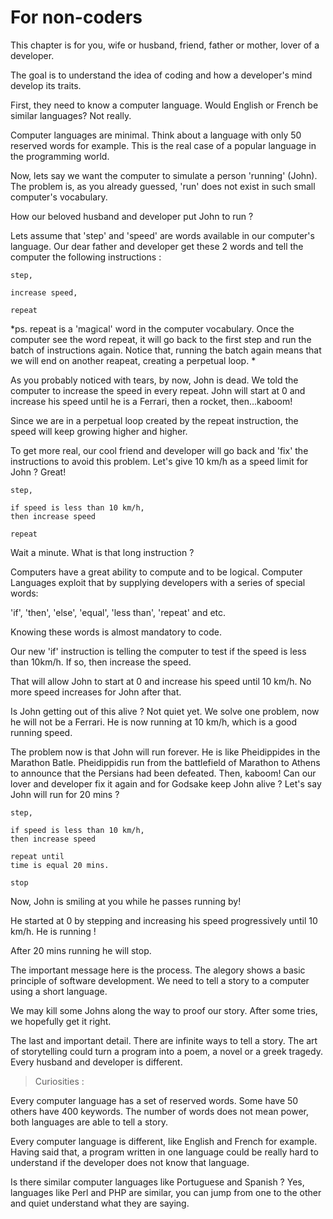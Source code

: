 # For non-coders

This chapter is for you,  wife or husband, friend, father or mother, lover of a developer. 

The goal is to understand the idea of coding and how a developer's mind develop its traits.

First, they need to know a computer language. Would English or French be similar languages? Not really. 

Computer languages are minimal. Think about a language with only 50 reserved words for example. This is the real case of a popular language in the programming world. 

Now, lets say we want the computer to simulate a person 'running' (John).  The problem is, as you already guessed, 'run' does not exist in such small computer's vocabulary.

How our beloved husband and developer put John to run ? 

Lets assume that 'step' and 'speed' are words available in our computer's language. Our dear father and developer get these 2 words and tell the computer the following instructions : 

```
step,

increase speed,

repeat           
```
*ps. repeat is a 'magical' word in the computer vocabulary. Once the computer see the word repeat, it will go back to the first step and run the batch of instructions again. Notice that, running the batch again means that we will end on another reapeat, creating a perpetual loop. *

As you probably noticed with tears, by now, John is dead. We told the computer to increase the speed in every repeat. John will start at 0 and increase his speed until he is a Ferrari, then a rocket, then...kaboom!

Since we are in a perpetual loop created by the repeat instruction, the speed will keep growing higher and higher. 

To get more real, our cool friend and developer will go back and 'fix' the instructions to avoid this problem. Let's give 10 km/h as a speed limit for John ? Great! 

```
step,

if speed is less than 10 km/h, 
then increase speed  

repeat 
```

Wait a minute. What is that long instruction ? 

Computers have a great ability to compute and to be logical. Computer Languages exploit that by supplying developers with a series of special words: 

'if', 'then', 'else', 'equal', 'less than', 'repeat' and etc. 

Knowing these words is almost mandatory to code.

Our new 'if' instruction is telling the computer to test if the speed is less than 10km/h. If so, then increase the speed.   

That will allow John to start at 0 and increase his speed until 10 km/h.  No more speed increases for John after that. 

Is John getting out of this alive ? Not quiet yet. We solve one problem, now he will not be a Ferrari. He is now running at 10 km/h, which is a good running speed. 

The problem now is that John will run forever. He is like Pheidippides in the Marathon Batle. Pheidippidis run from the battlefield of Marathon to Athens to announce that the Persians had been defeated. Then, kaboom! 
Can our lover and developer fix it again and for Godsake keep John alive ? Let's say John will run for 20 mins ? 

```
step,

if speed is less than 10 km/h, 
then increase speed 

repeat until 
time is equal 20 mins. 

stop
```

Now, John is smiling at you while he passes running by! 

He started at 0 by stepping and increasing his speed progressively until 10 km/h. He is running ! 

After 20 mins running he will stop. 

The important message here is the process. The alegory shows a basic principle of software development. We need to tell a story to a computer using a short language.  

We may kill some Johns along the way to proof our story. After some tries, we hopefully get it right.  

The last and important detail. There are infinite ways to tell a story. The art of storytelling could turn a program into a poem,  a novel or a greek tragedy. Every husband and developer is different. 



> Curiosities :

Every computer language has a set of reserved words. Some have 50 others have 400 keywords. The number of words does not mean power, both languages are able to tell a story. 

Every computer language is different, like English and French for example. Having said that, a program written in one language could be really hard to understand if the developer does not know that language. 

Is there similar computer languages like Portuguese and Spanish ? Yes, languages like Perl and PHP are similar, you can jump from one to the other and quiet understand what they are saying. 




